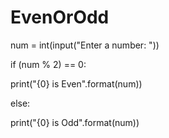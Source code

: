# EvenOrOdd
num = int(input("Enter a number: "))

if (num % 2) == 0:

   print("{0} is Even".format(num))

else:

   print("{0} is Odd".format(num))
